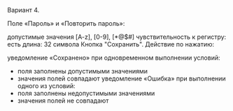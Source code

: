 Вариант 4.

Поле «Пароль» и «Повторить пароль»:

допустимые значения [A-z], [0-9], [*@$#]
чувствительность к регистру: есть
длина: 32 символа
Кнопка "Сохранить". Действие по нажатию:

уведомление «Сохранено» при одновременном выполнении условий: 
- поля заполнены допустимыми значениями
- значения полей совпадают
уведомление «Ошибка» при выполнении одного из условий: 
- поля заполнены недопустимыми значениями 
- значения полей не совпадают
